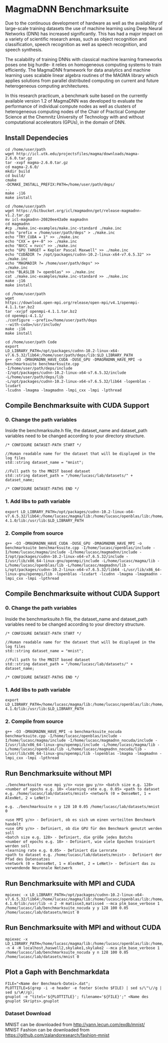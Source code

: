 # MagmaDNN Benchmarksuite

Due to the continuous development of hardware as well as the availability of large-scale training datasets the use of machine learning using Deep Neural Networks (DNN) has increased significantly.
This has had a major impact on a variety of scientific research areas, such as object recognition and classification, speech recognition as well as speech recognition, and speech synthesis.

The scalability of training DNNs with classical machine learning frameworks poses one big hurdle- it relies on homogeneous computing systems to train efficiently. 
The MagmaDNN framework for data analytics and machine learning uses scalable linear algebra routines of the MAGMA library which applies solutions from parallel distributed computing on current and future heterogeneous computing architectures. 

In this research practicum, a benchmark suite based on the currently available version 1.2 of MagmaDNN was developed to evaluate the performance of individual compute nodes as well as clusters of heterogeneous computing nodes of the Chair of Practical Computer Science at the Chemnitz University of Technology with and without computational accelerators (GPUs), in the domain of DNN.


## Install Dependecies

```
cd /home/user/path
wget http://icl.utk.edu/projectsfiles/magma/downloads/magma-2.6.0.tar.gz
tar -xvpf magma-2.6.0.tar.gz
cd magma-2.6.0/
mkdir build
cd build/
cmake
-DCMAKE_INSTALL_PREFIX:PATH=/home/user/path/deps/ 
..
make -j16
make install

cd /home/user/path
wget https://bitbucket.org/icl/magmadnn/get/release-magmadnn-v1.2.tar.gz
mv icl-magmadnn-20820ee43a0e magmadnn
cd magmadnn
#cp ./make.inc-examples/make.inc-standard ./make.inc
echo "prefix = /home/user/path/deps" > ./make.inc
echo "TRY_CUDA = 1" >> ./make.inc
echo "CXX = g++-8" >> ./make.inc
echo "NVCC = nvcc" >> ./make.inc
echo "GPU_TARGET = Kepler Pascal Maxwell" >> ./make.inc
echo "CUDADIR ?= /opt/packages/cudnn-10.2-linux-x64-v7.6.5.32" >> 
./make.inc
echo "MAGMADIR ?= /home/user/path/deps" >> 
./make.inc
echo "BLASLIB ?= openblas" >> ./make.inc
cat ./make.inc-examples/make.inc-standard >> ./make.inc
make -j16
make install

cd /home/user/path
wget
https://download.open-mpi.org/release/open-mpi/v4.1/openmpi-4.1.1.tar.bz2
tar -xvjpf openmpi-4.1.1.tar.bz2
cd openmpi-4.1.1/
./configure --prefix=/home/user/path/deps
--with-cuda=/usr/include/
make -j16
make install

cd /home/user/path Code
export
LD_LIBRARY_PATH=/opt/packages/cudnn-10.2-linux-x64-v7.6.5.32/lib64:/home/user/path/deps/lib:$LD_LIBRARY_PATH
g++ -O3 -DMAGMADNN_HAVE_CUDA -DUSE_GPU -DMAGMADNN_HAVE_MPI -o
benchmarksuite benchmarksuite.cpp
-I/home/user/path/deps/include
-I/opt/packages/cudnn-10.2-linux-x64-v7.6.5.32/include
-L/home/user/path/deps/lib
-L/opt/packages/cudnn-10.2-linux-x64-v7.6.5.32/lib64 -lopenblas -lcudart
-lcudnn -lmagma -lmagmadnn -lmpi_cxx -lmpi -lpthread
```

## Compile Benchmarksuite with CUDA Support
### 0. Change the path variables
Inside the benchmarksuite.h file, the dataset_name and dataset_path variables need to be changed according to your directory structure.

```
/* CONFIGURE DATASET-PATH START */

//Human readable name for the dataset that will be displayed in the log files
std::string dataset_name = "mnist";

//Full path to the MNIST based dataset
std::string dataset_path = "/home/lucasc/lab/datasets/" + dataset_name;

/* CONFIGURE DATASET-PATHS END */
```

### 1. Add libs to path variable
```
export LD_LIBRARY_PATH=/opt/packages/cudnn-10.2-linux-x64-v7.6.5.32/lib64:/home/lucasc/magma/lib:/home/lucasc/openblas/lib:/home/lucasc/magmadnn/lib:/home/lucasc/openmpi-4.1.0/lib:/usr/lib:$LD_LIBRARY_PATH
```

### 2. Compile from source
```
g++ -O3 -DMAGMADNN_HAVE_CUDA -DUSE_GPU -DMAGMADNN_HAVE_MPI -o benchmarksuite benchmarksuite.cpp -I/home/lucasc/openblas/include -I/home/lucasc/magma/include -I/home/lucasc/magmadnn/include -I/opt/packages/cudnn-10.2-linux-x64-v7.6.5.32/include -I/usr/lib/x86_64-linux-gnu/openmpi/include -L/home/lucasc/magma/lib -L/home/lucasc/openblas/lib -L/home/lucasc/magmadnn/lib -L/opt/packages/cudnn-10.2-linux-x64-v7.6.5.32/lib64 -L/usr/lib/x86_64-linux-gnu/openmpi/lib -lopenblas -lcudart -lcudnn -lmagma -lmagmadnn -lmpi_cxx -lmpi -lpthread
```

## Compile Benchmarksuite without CUDA Support
### 0. Change the path variables
Inside the benchmarksuite.h file, the dataset_name and dataset_path variables need to be changed according to your directory structure.

```
/* CONFIGURE DATASET-PATH START */

//Human readable name for the dataset that will be displayed in the log files
std::string dataset_name = "mnist";

//Full path to the MNIST based dataset
std::string dataset_path = "/home/lucasc/lab/datasets/" + dataset_name;

/* CONFIGURE DATASET-PATHS END */
```

### 1. Add libs to path variable
```
export LD_LIBRARY_PATH=/home/lucasc/magma/lib:/home/lucasc/openblas/lib:/home/lucasc/magmadnn/lib:/home/lucasc/openmpi-4.1.0/lib:/usr/lib:$LD_LIBRARY_PATH
```

### 2. Compile from source
```
g++ -O3 -DMAGMADNN_HAVE_MPI -o benchmarksuite_nocuda benchmarksuite.cpp -I/home/lucasc/openblas/include -I/home/lucasc/magma/include -I/home/lucasc/magmadnn_nocuda/include -I/usr/lib/x86_64-linux-gnu/openmpi/include -L/home/lucasc/magma/lib -L/home/lucasc/openblas/lib -L/home/lucasc/magmadnn_nocuda/lib -L/usr/lib/x86_64-linux-gnu/openmpi/lib -lopenblas -lmagma -lmagmadnn -lmpi_cxx -lmpi -lpthread
```

## Run Benchmarksuite without MPI
```
./benchmarksuite <use mpi y/n> <use gpu y/n> <batch size e.g. 128> <number of epochs e.g. 10> <learning rate e.g. 0.05> <path to dataset e.g. /home/lucasc/lab/datasets/mnist> <network (0 = DenseNet, 1 = AlexNet, 2 = LeNet)>
```
```
e.g. ./benchmarksuite n y 128 10 0.05 /home/lucasc/lab/datasets/mnist 0
```

```
<use MPI y/n> - Definiert, ob es sich um einen verteilten Benchmark handelt
<use GPU y/n> - Definiert, ob die GPU für den Benchmark genutzt werden soll
<batch size e.g. 128> - Definiert, die größe jedes Batchs
<number of epochs e.g. 10> - Definiert, wie viele Epochen trainiert werden soll
<learning rate e.g. 0.05> - Definiert die Lernrate
<path to dataset e.g. /home/lucasc/lab/datasets/mnist> - Definiert der Pfad des Datensatzes
<network (0 = DenseNet, 1 = AlexNet, 2 = LeNet)> - Definiert das zu verwendende Neuronale Netzwerk
```

## Run Benchmarksuite with MPI and CUDA
```
mpiexec -x LD_LIBRARY_PATH=/opt/packages/cudnn-10.2-linux-x64-v7.6.5.32/lib64:/home/lucasc/magma/lib:/home/lucasc/openblas/lib:/home/lucasc/magmadnn/lib:/home/lucasc/openmpi-4.1.0/lib:/usr/lib -n 2 -H matisse3,matisse4 --mca plm_base_verbose 1 /home/lucasc/lab/benchmarksuite_nocuda y y 128 100 0.05 /home/lucasc/lab/datasets/mnist 0
```

## Run Benchmarksuite with MPI and without CUDA
```
mpiexec -x LD_LIBRARY_PATH=/home/lucasc/magma/lib:/home/lucasc/openblas/lib:/home/lucasc/magmadnn_nocuda/lib -n 4 -H localhost,haswell2,skylake1,skylake2 --mca plm_base_verbose 1 /home/lucasc/lab/benchmarksuite_nocuda y n 128 100 0.05 /home/lucasc/lab/datasets/mnist 0
```

## Plot a Gaph with Benchmarkdata
```
FILE="<Name der Benchmark-Datei>.dat";
PLOTTITLE=$(grep -i -e header -e footer $(echo $FILE) | sed s/\"\//g | sed s/\#//g);
gnuplot -e "titel='${PLOTTITLE}'; filename='${FILE}';" <Name des gnuplot Skripts>.gnuplot
```

### Dataset Download

MNIST can be downloaded from http://yann.lecun.com/exdb/mnist/  
MNIST Fashion can be downloaded from https://github.com/zalandoresearch/fashion-mnist
